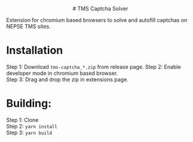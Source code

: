<p align="center">
# TMS Captcha Solver
</p>
Extension for chromium based browsers to solve and autofill captchas on NEPSE TMS sites.

# Installation
Step 1: Download `tms-captcha_*.zip` from release page.
Step 2: Enable developer mode in chromium based browser.<br/>
Step 3: Drag and drop the zip in extensions page.<br/> 

# Building:
Step 1: Clone<br/>
Step 2: `yarn install`<br/>
Step 3: `yarn build`<br/>
